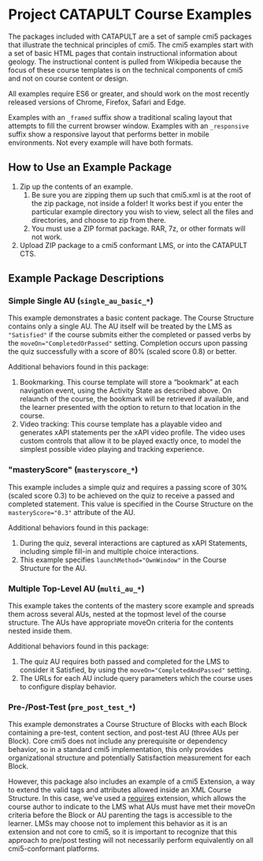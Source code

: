 <!---
    Copyright 2021 Rustici Software

    Licensed under the Apache License, Version 2.0 (the "License");
    you may not use this file except in compliance with the License.
    You may obtain a copy of the License at

        http://www.apache.org/licenses/LICENSE-2.0

    Unless required by applicable law or agreed to in writing, software
    distributed under the License is distributed on an "AS IS" BASIS,
    WITHOUT WARRANTIES OR CONDITIONS OF ANY KIND, either express or implied.
    See the License for the specific language governing permissions and
    limitations under the License.
--->

# Project CATAPULT Course Examples

The packages included with CATAPULT are a set of sample cmi5 packages that illustrate the technical principles of cmi5.
The cmi5 examples start with a set of basic HTML pages that contain instructional information about geology. The
instructional content is pulled from Wikipedia because the focus of these course templates is on the technical
components of cmi5 and not on course content or design.

All examples require ES6 or greater, and should work on the most recently released versions of Chrome, Firefox, Safari
and Edge.

Examples with an `_framed` suffix show a traditional scaling layout that attempts to fill the current browser window.
Examples with an `_responsive` suffix show a responsive layout that performs better in mobile environments. Not every
example will have both formats.

## How to Use an Example Package

1. Zip up the contents of an example.
    1. Be sure you are zipping them up such that cmi5.xml is at the root of the zip package, not inside a folder!  It
       works best if you enter the particular example directory you wish to view, select all the files and directories,
       and choose to zip from there.
    2. You must use a ZIP format package. RAR, 7z, or other formats will not work.
2. Upload ZIP package to a cmi5 conformant LMS, or into the CATAPULT CTS.

## Example Package Descriptions

### Simple Single AU (`single_au_basic_*`)

This example demonstrates a basic content package. The Course Structure contains only a single AU. The AU itself will be
treated by the LMS as `"Satisfied"` if the course submits either the completed or passed verbs by the
`moveOn="CompletedOrPassed"` setting. Completion occurs upon passing the quiz successfully with a score of 80% (scaled
score 0.8) or better.

Additional behaviors found in this package:

1. Bookmarking. This course template will store a “bookmark” at each navigation event, using the Activity State as
   described above. On relaunch of the course, the bookmark will be retrieved if available, and the learner presented
   with the option to return to that location in the course.
2. Video tracking: This course template has a playable video and generates xAPI statements per the xAPI video profile.
   The video uses custom controls that allow it to be played exactly once, to model the simplest possible video playing
   and tracking experience.

### "masteryScore" (`masteryscore_*`)

This example includes a simple quiz and requires a passing score of 30% (scaled score 0.3) to be achieved on the quiz to
receive a passed and completed statement. This value is specified in the Course Structure on the `masteryScore="0.3"`
attribute of the AU.

Additional behaviors found in this package:

1. During the quiz, several interactions are captured as xAPI Statements, including simple fill-in and multiple choice
   interactions.
2. This example specifies `launchMethod="OwnWindow"` in the Course Structure for the AU.

### Multiple Top-Level AU (`multi_au_*`)

This example takes the contents of the mastery score example and spreads them across several AUs, nested at the topmost
level of the course structure. The AUs have appropriate moveOn criteria for the contents nested inside them.

Additional behaviors found in this package:

1. The quiz AU requires both passed and completed for the LMS to consider it Satisfied, by using the
   `moveOn="CompletedAndPassed"` setting.
2. The URLs for each AU include query parameters which the course uses to configure display behavior.

### Pre-/Post-Test (`pre_post_test_*`)

This example demonstrates a Course Structure of Blocks with each Block containing a pre-test, content section, and
post-test AU (three AUs per Block). Core cmi5 does not include any prerequisite or dependency behavior, so in a standard
cmi5 implementation, this only provides organizational structure and potentially Satisfaction measurement for each
Block.

However, this package also includes an example of a cmi5 Extension, a way to extend the valid tags and attributes
allowed inside an XML Course Structure. In this case, we’ve used
a [requires](https://aicc.github.io/CMI-5_Spec_Current/extensions/requires.html) extension, which allows the course
author to indicate to the LMS what AUs must have met their moveOn criteria before the Block or AU parenting
the <require> tags is accessible to the learner. LMSs may choose not to implement this behavior as it is an extension
and not core to cmi5, so it is important to recognize that this approach to pre/post testing will not necessarily
perform equivalently on all cmi5-conformant platforms.
